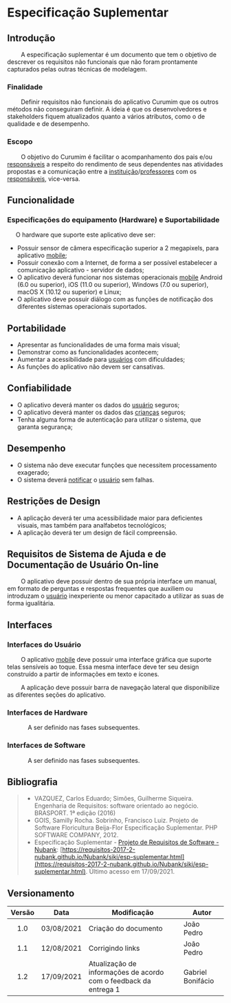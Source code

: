 # Especificação Suplementar

## Introdução

&emsp;&emsp;
A especificação suplementar é um documento que tem o objetivo de descrever os requisitos não funcionais que não foram prontamente capturados pelas outras técnicas de modelagem. 

### Finalidade

&emsp;&emsp;
Definir requisitos não funcionais do aplicativo Curumim que os outros métodos não conseguiram definir. A ideia é que os desenvolvedores e stakeholders fiquem atualizados quanto a vários atributos, como o de qualidade e de desempenho.

### Escopo

&emsp;&emsp;
O objetivo do Curumim é facilitar o acompanhamento dos pais e/ou [responsáveis](../lexicos/#lexico-responsavel) a respeito do rendimento de seus dependentes nas atividades propostas e a comunicação entre a [instituição](../lexicos/#lexico-instituicao)/[professores](../lexicos/#lexico-professor) com os [responsáveis](../lexicos/#lexico-responsavel), vice-versa.

## Funcionalidade

### Especificações do equipamento (Hardware) e Suportabilidade

<p style="text-indent: 20px; text-align: justify">
O hardware que suporte este aplicativo deve ser: </p>
</p>

- Possuir sensor de câmera especificação superior a 2 megapixels, para aplicativo [mobile](../lexicos/#lexico-mobile);
- Possuir conexão com a Internet, de forma a ser possível estabelecer a comunicação aplicativo - servidor de dados;
- O aplicativo deverá funcionar nos sistemas operacionais [mobile](../lexicos/#lexico-mobile) Android (6.0 ou superior), iOS (11.0 ou superior), Windows (7.0 ou superior), macOS X (10.12 ou superior) e Linux;
- O aplicativo deve possuir diálogo com as funções de notificação dos diferentes sistemas operacionais suportados.

## Portabilidade

- Apresentar as funcionalidades de uma forma mais visual;
- Demonstrar como as funcionalidades acontecem;
- Aumentar a acessibilidade para [usuários](../lexicos/#lexico-usuario) com dificuldades;
- As funções do aplicativo não devem ser cansativas.

## Confiabilidade

- O aplicativo deverá manter os dados do [usuário](../lexicos/#lexico-usuario) seguros;
- O aplicativo deverá manter os dados das [crianças](../lexicos/#lexico-crianca) seguros;
- Tenha alguma forma de autenticação para utilizar o sistema, que garanta segurança;

## Desempenho

- O sistema não deve executar funções que necessitem processamento exagerado;
- O sistema deverá [notificar](../lexicos/#lexico-notificar) o [usuário](../lexicos/#lexico-usuario) sem falhas.

## Restrições de Design

- A aplicação deverá ter uma acessibilidade maior para deficientes visuais, mas também para analfabetos tecnológicos;
- A aplicação deverá ter um design de fácil compreensão.

## Requisitos de Sistema de Ajuda e de Documentação de Usuário On-line

&emsp;&emsp;
O aplicativo deve possuir dentro de sua própria interface um manual, em formato de perguntas e respostas frequentes que auxiliem ou introduzam o [usuário](../lexicos/#lexico-usuario) inexperiente ou menor capacitado a utilizar as suas de forma igualitária.


## Interfaces

### Interfaces do Usuário

&emsp;&emsp;
O aplicativo [mobile](../lexicos/#lexico-mobile) deve possuir uma interface gráfica que suporte telas sensíveis ao toque. Essa mesma interface deve ter seu design construído a partir de informações em texto e ícones.

&emsp;&emsp;
A aplicação deve possuir barra de navegação lateral que disponibilize as diferentes seções do aplicativo.

### Interfaces de Hardware

<p style="text-indent: 20px; text-align: justify">
&emsp;&emsp;A ser definido nas fases subsequentes.
</p>


### Interfaces de Software

<p style="text-indent: 20px; text-align: justify">
&emsp;&emsp;A ser definido nas fases subsequentes.
</p>

## Bibliografia

> - VAZQUEZ, Carlos Eduardo; Simões, Guilherme Siqueira. Engenharia de Requisitos: software orientado ao negócio. BRASPORT. 1ª edição (2016)
> - GOIS, Samilly Rocha. Sobrinho, Francisco Luiz. Projeto de Software Floricultura Beija-Flor Especificação Suplementar. PHP SOFTWARE COMPANY, 2012.
> - Especificação Suplementar - [Projeto de Requisitos de Software - Nubank](https://requisitos-2017-2-nubank.github.io/Nubank/siki/index.html): [https://requisitos-2017-2-nubank.github.io/Nubank/siki/esp-suplementar.html](https://requisitos-2017-2-nubank.github.io/Nubank/siki/esp-suplementar.html). Último acesso em 17/09/2021.

## Versionamento
| Versão | Data | Modificação | Autor |
|:-:|--|--|--|
|1.0|03/08/2021| Criação do documento | João Pedro |
|1.1|12/08/2021| Corrigindo links | João Pedro |
|1.2|17/09/2021| Atualização de informações de acordo com o feedback da entrega 1 | Gabriel Bonifácio |
